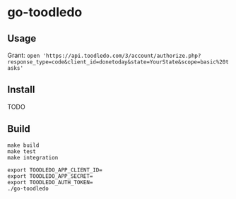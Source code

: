 # go-toodledo

## Usage

Grant: `open 'https://api.toodledo.com/3/account/authorize.php?response_type=code&client_id=donetoday&state=YourState&scope=basic%20tasks'`


## Install

TODO


## Build


```
make build
make test
make integration

export TOODLEDO_APP_CLIENT_ID=
export TOODLEDO_APP_SECRET=
export TOODLEDO_AUTH_TOKEN=
./go-toodledo

```


